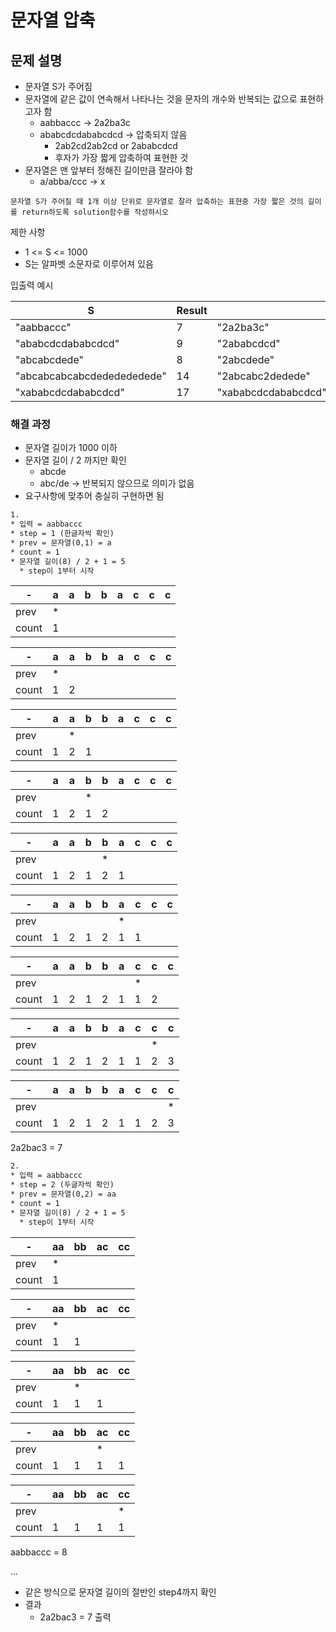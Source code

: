 # 문자열 압축

## 문제 설명

* 문자열 S가 주어짐
* 문자열에 같은 값이 연속해서 나타나는 것을 문자의 개수와 반복되는 값으로 표현하고자 함
  * aabbaccc -> 2a2ba3c
  * ababcdcdababcdcd -> 압축되지 않음
    * 2ab2cd2ab2cd or 2ababcdcd
    * 후자가 가장 짧게 압축하여 표현한 것
* 문자열은 맨 앞부터 정해진 길이만큼 잘라야 함
  * a/abba/ccc -> x

`문자열 S가 주어질 때 1개 이상 단위로 문자열로 잘라 압축하는 표현중 가장 짧은 것의 길이를 return하도록 solution함수를 작성하시오`

제한 사항

* 1 <= S <= 1000
* S는 알파벳 소문자로 이루어져 있음

입출력 예시

|S|Result||
|-|-|-|
|"aabbaccc"|7|"2a2ba3c"|
|"ababcdcdababcdcd"|9|"2ababcdcd"|
|"abcabcdede"|8|"2abcdede"|
|"abcabcabcabcdededededede"|14|"2abcabc2dedede"|
|"xababcdcdababcdcd"|17|"xababcdcdababcdcd"|

### 해결 과정

* 문자열 길이가 1000 이하
* 문자열 길이 / 2 까지만 확인
  * abcde
  * abc/de -> 반복되지 않으므로 의미가 없음
* 요구사항에 맞추어 충실히 구현하면 됨

```txt
1.
* 입력 = aabbaccc
* step = 1 (한글자씩 확인)
* prev = 문자열(0,1) = a
* count = 1
* 문자열 길이(8) / 2 + 1 = 5
  * step이 1부터 시작
```

|-|a|a|b|b|a|c|c|c|
|-|-|-|-|-|-|-|-|-|
|prev|*|||||||||
|count|1||||||||

|-|a|a|b|b|a|c|c|c|
|-|-|-|-|-|-|-|-|-|
|prev|*||||||||
|count|1|2|||||||

|-|a|a|b|b|a|c|c|c|
|-|-|-|-|-|-|-|-|-|
|prev||*|||||||
|count|1|2|1||||||

|-|a|a|b|b|a|c|c|c|
|-|-|-|-|-|-|-|-|-|
|prev|||*||||||
|count|1|2|1|2|||||

|-|a|a|b|b|a|c|c|c|
|-|-|-|-|-|-|-|-|-|
|prev||||*|||||
|count|1|2|1|2|1||||

|-|a|a|b|b|a|c|c|c|
|-|-|-|-|-|-|-|-|-|
|prev|||||*||||
|count|1|2|1|2|1|1|||

|-|a|a|b|b|a|c|c|c|
|-|-|-|-|-|-|-|-|-|
|prev||||||*|||
|count|1|2|1|2|1|1|2||

|-|a|a|b|b|a|c|c|c|
|-|-|-|-|-|-|-|-|-|
|prev|||||||*||
|count|1|2|1|2|1|1|2|3|

|-|a|a|b|b|a|c|c|c|
|-|-|-|-|-|-|-|-|-|
|prev||||||||*|
|count|1|2|1|2|1|1|2|3|

2a2bac3 = 7

```txt
2.
* 입력 = aabbaccc
* step = 2 (두글자씩 확인)
* prev = 문자열(0,2) = aa
* count = 1
* 문자열 길이(8) / 2 + 1 = 5
  * step이 1부터 시작
```

|-|aa|bb|ac|cc|
|-|-|-|-|-|
|prev|*||||
|count|1||||

|-|aa|bb|ac|cc|
|-|-|-|-|-|
|prev|*||||
|count|1|1|||

|-|aa|bb|ac|cc|
|-|-|-|-|-|
|prev||*|||
|count|1|1|1||

|-|aa|bb|ac|cc|
|-|-|-|-|-|
|prev|||*||
|count|1|1|1|1|

|-|aa|bb|ac|cc|
|-|-|-|-|-|
|prev||||*|
|count|1|1|1|1|

aabbaccc = 8

...

* 같은 방식으로 문자열 길이의 절반인 step4까지 확인
* 결과
  * 2a2bac3 = 7 출력
